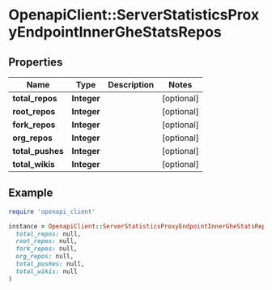 # OpenapiClient::ServerStatisticsProxyEndpointInnerGheStatsRepos

## Properties

| Name | Type | Description | Notes |
| ---- | ---- | ----------- | ----- |
| **total_repos** | **Integer** |  | [optional] |
| **root_repos** | **Integer** |  | [optional] |
| **fork_repos** | **Integer** |  | [optional] |
| **org_repos** | **Integer** |  | [optional] |
| **total_pushes** | **Integer** |  | [optional] |
| **total_wikis** | **Integer** |  | [optional] |

## Example

```ruby
require 'openapi_client'

instance = OpenapiClient::ServerStatisticsProxyEndpointInnerGheStatsRepos.new(
  total_repos: null,
  root_repos: null,
  fork_repos: null,
  org_repos: null,
  total_pushes: null,
  total_wikis: null
)
```

